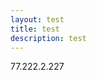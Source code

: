 ```yaml
---
layout: test
title: test
description: test
---
```


<html>
<body>
<p>77.222.2.227</p>
<p></p>
</body>

</html>
